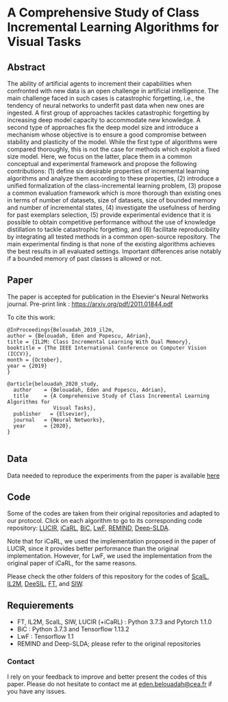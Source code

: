 # A Comprehensive Study of Class Incremental Learning Algorithms for Visual Tasks
## Abstract
The ability of artificial agents to increment their capabilities when confronted with new data is an open challenge in artificial intelligence. The main challenge faced in such cases is catastrophic forgetting, i.e., the tendency of neural networks to underfit past data when new ones are ingested. A first group of approaches tackles catastrophic forgetting by increasing deep model capacity to accommodate new knowledge. A second type of approaches fix the deep model size and introduce a mechanism whose objective is to ensure a good compromise between stability and plasticity of the model. While the first type of algorithms were compared thoroughly, this is not the case for methods which exploit a fixed size model.
Here, we focus on the latter, place them in a common conceptual and experimental framework and propose the following contributions: (1) define six desirable properties of incremental learning algorithms and analyze them according to these properties, (2) introduce a unified formalization of the class-incremental learning problem, (3) propose a common evaluation framework which is more thorough than existing ones in terms of number of datasets, size of datasets, size of bounded memory and number of incremental states, (4) investigate the usefulness of herding for past exemplars selection, (5) provide experimental evidence that it is possible to obtain competitive performance without the use of knowledge distillation to tackle catastrophic forgetting, and (6) facilitate reproducibility by integrating all tested methods in a common open-source repository. The main experimental finding is that none of the existing algorithms achieves the best results in all evaluated settings. Important differences arise notably if a bounded memory of past classes is allowed or not. 


## Paper
The paper is accepted for publication in the Elsevier's Neural Networks journal. Pre-print link : https://arxiv.org/pdf/2011.01844.pdf

To cite this work:

```
@InProceedings{Belouadah_2019_il2m,
author = {Belouadah, Eden and Popescu, Adrian},
title = {IL2M: Class Incremental Learning With Dual Memory},
booktitle = {The IEEE International Conference on Computer Vision (ICCV)},
month = {October},
year = {2019}
} 

@article{belouadah_2020_study,
  author    = {Belouadah, Eden and Popescu, Adrian},
  title     = {A Comprehensive Study of Class Incremental Learning Algorithms for
               Visual Tasks},
  publisher   = {Elsevier},
  journal   = {Neural Networks},
  year      = {2020},
}


```

## Data
Data needed to reproduce the experiments from the paper is available [here](https://drive.google.com/drive/folders/1lSxH3BRnuDjQBYG46wcw6HptUrkSfhS9?usp=sharing)


## Code 
Some of the codes are taken from their original repositories and adapted to our protocol. Click on each algorithm to go to its corresponding code repository: [LUCIR](https://github.com/hshustc/CVPR19_Incremental_Learning), [iCaRL](https://github.com/hshustc/CVPR19_Incremental_Learning), [BiC](https://github.com/wuyuebupt/LargeScaleIncrementalLearning), [LwF](https://github.com/srebuffi/iCaRL), [REMIND](https://github.com/tyler-hayes/REMIND), [Deep-SLDA](https://github.com/tyler-hayes/Deep_SLDA).

Note that for iCaRL, we used the implementation proposed in the paper of LUCIR, since it provides better performance than the original implementation. However, for LwF, we used the implementation from the original paper of iCaRL, for the same reasons.

Please check the other folders of this repository for the codes of [ScaIL](https://github.com/EdenBelouadah/class-incremental-learning/tree/master/scail), [IL2M](https://github.com/EdenBelouadah/class-incremental-learning/tree/master/il2m), [DeeSIL](https://github.com/EdenBelouadah/class-incremental-learning/tree/master/deesil), [FT](https://github.com/EdenBelouadah/class-incremental-learning/tree/master/scail), and [SIW](https://github.com/EdenBelouadah/class-incremental-learning/tree/master/siw).

## Requierements
* FT, IL2M, ScaIL, SIW, LUCIR (+iCaRL) : Python 3.7.3 and Pytorch 1.1.0 
* BiC :  Python 3.7.3 and Tensorflow 1.13.2
* LwF : Tensorflow 1.1
* REMIND and Deep-SLDA; please refer to the original repositories

### Contact
I rely on your feedback to improve and better present the codes of this paper. Please do not hesitate to contact me at eden.belouadah@cea.fr if you have any issues.


